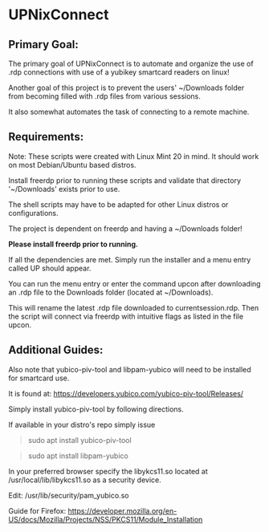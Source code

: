 # UPNixConnect


## Primary Goal:

The primary goal of UPNixConnect is to automate and organize the use of .rdp connections with use of a yubikey smartcard readers on linux!

Another goal of this project is to prevent the users' ~/Downloads folder from becoming filled with .rdp files from various sessions.

It also somewhat automates the task of connecting to a remote machine.

## Requirements:

Note: These scripts were created with Linux Mint 20 in mind. It should work on most Debian/Ubuntu based distros.

Install freerdp prior to running these scripts and validate that directory '~/Downloads' exists prior to use.

The shell scripts may have to be adapted for other Linux distros or configurations.

The project is dependent on freerdp and having a ~/Downloads folder!

**Please install freerdp prior to running.**

If all the dependencies are met. Simply run the installer and a menu entry called UP should appear.

You can run the menu entry or enter the command upcon after downloading an .rdp file to the Downloads folder
(located at ~/Downloads).

This will rename the latest .rdp file downloaded to currentsession.rdp. Then the script will connect via freerdp with intuitive flags as listed in the file upcon.


## Additional Guides:

Also note that yubico-piv-tool and libpam-yubico will need to be installed for smartcard use.

It is found at: https://developers.yubico.com/yubico-piv-tool/Releases/

Simply install yubico-piv-tool by following directions.

If available in your distro's repo simply issue

> sudo apt install yubico-piv-tool

> sudo apt install libpam-yubico

In your preferred browser specify the libykcs11.so located at /usr/local/lib/libykcs11.so as a security device.

Edit:
/usr/lib/security/pam_yubico.so

Guide for Firefox: https://developer.mozilla.org/en-US/docs/Mozilla/Projects/NSS/PKCS11/Module_Installation
